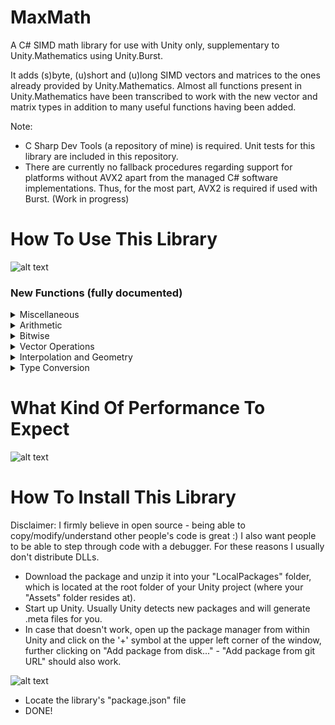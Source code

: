 # MaxMath
A C# SIMD math library for use with Unity only, supplementary to Unity.Mathematics using Unity.Burst. 

It adds (s)byte, (u)short and (u)long SIMD vectors and matrices to the ones already provided by Unity.Mathematics. 
Almost all functions present in Unity.Mathematics have been transcribed to work with the new vector and matrix types in addition to many useful functions having been added.

Note: 
- C Sharp Dev Tools (a repository of mine) is required. Unit tests for this library are included in this repository.
- There are currently no fallback procedures regarding support for platforms without AVX2 apart from the managed C# software implementations. Thus, for the most part, AVX2 is required if used with Burst. (Work in progress)


# How To Use This Library

![alt text](https://i.imgur.com/0Bpr1Mo.png)

### New Functions (fully documented)


<details><summary>Miscellaneous</summary>
  
![alt text](https://i.imgur.com/AhLKvAb.png)

</details>


<details><summary>Arithmetic</summary>

![alt text](https://i.imgur.com/cmeTWQS.png)

![alt text](https://i.imgur.com/r1f44Va.png)

![alt text](https://i.imgur.com/JUbYL6J.png)

![alt text](https://i.imgur.com/eC06KYl.png)

![alt text](https://i.imgur.com/WoDaxIU.png)

![alt text](https://i.imgur.com/3XJYuqw.png)

</details>


<details><summary>Bitwise</summary>

![alt text](https://i.imgur.com/FDnjd0F.png)

![alt text](https://i.imgur.com/z0MtnUs.png)

![alt text](https://i.imgur.com/knaC0q4.png)

![alt text](https://i.imgur.com/QwP5AWu.png)

</details>


<details><summary>Vector Operations</summary>

![alt text](https://i.imgur.com/uG3k5Re.png)

![alt text](https://i.imgur.com/tGIhgcr.png)

![alt text](https://i.imgur.com/UeUvlii.png)

![alt text](https://i.imgur.com/pGU76Lu.png)

</details>


<details><summary>Interpolation and Geometry</summary>

![alt text](https://i.imgur.com/S6zfZ5O.png)

![alt text](https://i.imgur.com/6txRQQe.png)

![alt text](https://i.imgur.com/N0pgppX.png)

</details>


<details><summary>Type Conversion</summary>

![alt text](https://i.imgur.com/q1uEpb2.png)

</details>


# What Kind Of Performance To Expect

![alt text](https://i.imgur.com/Bi79n4Q.jpg)

# How To Install This Library

Disclaimer: I firmly believe in open source - being able to copy/modify/understand other people's code is great :)
I also want people to be able to step through code with a debugger.
For these reasons I usually don't distribute DLLs.

- Download the package and unzip it into your "LocalPackages" folder, which is located at the root folder of your Unity project (where your "Assets" folder resides at).
- Start up Unity. Usually Unity detects new packages and will generate .meta files for you.
- In case that doesn't work, open up the package manager from within Unity and click on the '+' symbol at the upper left corner of the window, further clicking on "Add package from disk..." - "Add package from git URL" should also work.

![alt text](https://i.imgur.com/QcqF96e.png)

- Locate the library's "package.json" file
- DONE! 
